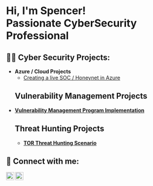 <h1>Hi, I'm Spencer! <br/> Passionate CyberSecurity Professional</h1>

<h2>👨‍💻 Cyber Security Projects:</h2>

- <b>Azure / Cloud Projects</b>
  - [Creating a live SOC / Honeynet in Azure](https://github.com/sforeman23/Azure--SOC)
  ## Vulnerability Management Projects
- **[Vulnerability Management Program Implementation](https://github.com/sforeman23/vulnerabiliy-management-project/tree/main)**
   ## Threat Hunting Projects
  - **[TOR Threat Hunting Scenario](https://github.com/sforeman23/threat-hunting-scenario-tor/blob/main/README.md)**

<h2> 🤳 Connect with me:</h2>



[<img align="left" alt="JoshMadakor | LinkedIn" width="22px" src="https://cdn.jsdelivr.net/npm/simple-icons@v3/icons/linkedin.svg" />][linkedin]
[<img align="left" alt="JoshMadakor | Instagram" width="22px" src="https://cdn.jsdelivr.net/npm/simple-icons@v3/icons/instagram.svg" />][instagram]


[instagram]: https://www.instagram.com/sforeman_23/
[linkedin]: https://www.linkedin.com/in/spencer-foreman-9741951a6





